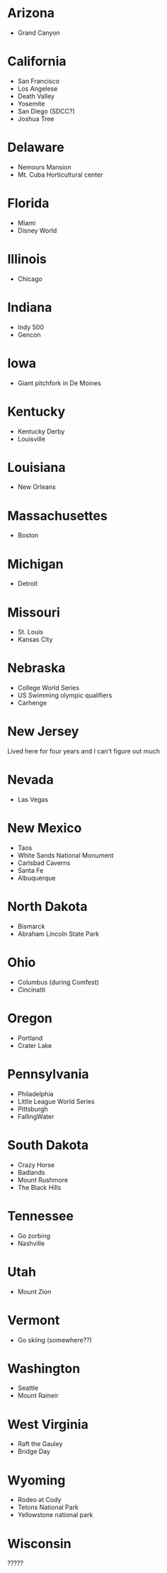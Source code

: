 Arizona
=======

* Grand Canyon

California
===========

* San Francisco
* Los Angelese
* Death Valley
* Yosemite
* San Diego (SDCC?)
* Joshua Tree

Delaware
========

* Nemours Mansion
* Mt. Cuba Horticultural center

Florida
=======

* Miami
* Disney World

Illinois
========

* Chicago

Indiana
=======

* Indy 500
* Gencon

Iowa
====

* Giant pitchfork in De Moines

Kentucky
========

* Kentucky Derby
* Louisville

Louisiana
=========

* New Orleans

Massachusettes
==============

* Boston

Michigan
=======

* Detroit

Missouri
========

* St. Louis
* Kansas City

Nebraska
=========

* College World Series
* US Swimming olympic qualifiers
* Carhenge

New Jersey
==========

Lived here for four years and I can't figure out much

Nevada
======

* Las Vegas

New Mexico
==========

* Taos
* White Sands National Monument
* Carlsbad Caverns
* Santa Fe
* Albuquerque

North Dakota
============

* Bismarck
* Abraham Lincoln State Park

Ohio
====

* Columbus (during Comfest)
* Cincinatti

Oregon
======

* Portland
* Crater Lake

Pennsylvania
============

* Philadelphia
* Little League World Series
* Pittsburgh
* FallingWater

South Dakota
============

* Crazy Horse
* Badlands
* Mount Rushmore
* The Black Hills

Tennessee
=========

* Go zorbing
* Nashville

Utah
====

* Mount Zion

Vermont
======

* Go skiing (somewhere??)

Washington
==========

* Seattle
* Mount Raineir

West Virginia
=============

* Raft the Gauley
* Bridge Day


Wyoming
=======

* Rodeo at Cody
* Tetons National Park
* Yellowstone national park

Wisconsin
=========

?????
